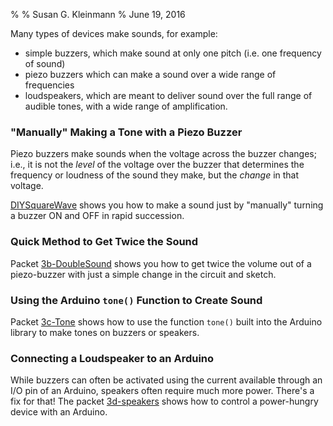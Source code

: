 %
% Susan G. Kleinmann
% June 19, 2016

Many types of devices make sounds, for example:

* simple buzzers, which make sound at only one pitch 
(i.e. one frequency of sound)
* piezo buzzers which can make a sound over a wide range of frequencies
* loudspeakers, which are meant to deliver sound over the full range of
audible tones, with a wide range of amplification.

### "Manually" Making a Tone with a Piezo Buzzer ###

Piezo buzzers make sounds when the voltage across the buzzer changes; i.e., it
is not the *level* of the voltage over the buzzer that determines the frequency
or loudness of the sound they make, but the *change* in that voltage.

[DIYSquareWave](3a-DIYSquareWave) 
shows you how to make a sound just by "manually" turning a buzzer ON and OFF
in rapid succession.

### Quick Method to Get Twice the Sound ###

Packet [3b-DoubleSound](3b-DoubleSound) 
shows you how to get twice the volume out of a piezo-buzzer with just a
simple change in the circuit and sketch.

### Using the Arduino `tone()` Function to Create Sound ###

Packet [3c-Tone](3c-tone) shows how to use the function `tone()` built into the Arduino 
library to make tones on buzzers or speakers.

### Connecting a Loudspeaker to an Arduino ###

While buzzers can often be activated using the current available through
an I/O pin of an Arduino, speakers often require much more power.  There's
a fix for that!  The packet [3d-speakers](3d-speakers) shows how to control
a power-hungry device with an Arduino.



